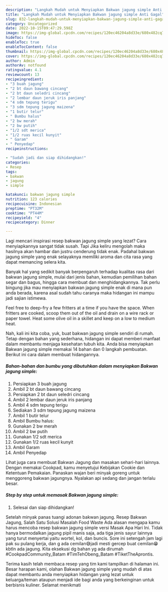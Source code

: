 ```yaml
---
description: "Langkah Mudah untuk Menyiapkan Bakwan jagung simple Anti Gagal"
title: "Langkah Mudah untuk Menyiapkan Bakwan jagung simple Anti Gagal"
slug: 832-langkah-mudah-untuk-menyiapkan-bakwan-jagung-simple-anti-gagal
category: Uncategorized
date: 2022-10-15T09:47:29.598Z
image: https://img-global.cpcdn.com/recipes/120ec46204a8d33e/680x482cq70/bakwan-jagung-simple-foto-resep-utama.jpg
hideToc: false
enableToc: true
enableTocContent: false
thumbnail: https://img-global.cpcdn.com/recipes/120ec46204a8d33e/680x482cq70/bakwan-jagung-simple-foto-resep-utama.jpg
cover: https://img-global.cpcdn.com/recipes/120ec46204a8d33e/680x482cq70/bakwan-jagung-simple-foto-resep-utama.jpg
author: Admin
authorAv: notfound
ratingvalue: 4.1
reviewcount: 13
recipeingredient:
- "3 buah jagung"
- "2 bt daun bawang cincang"
- "2 bt daun seledri cincang"
- "2 lembar daun jeruk iris panjang"
- "4 sdm tepung terigu"
- "3 sdm tepung jagung maizena"
- "1 butir telur"
- " Bumbu halus"
- "2 bw merah"
- "2 bw putih"
- "1/2 sdt merica"
- "1/2 ruas kecil kunyit"
- " Garam"
- " Penyedap"
recipeinstructions:

- "Sudah jadi dan siap dihidangkan!"
categories:
- Resep
tags:
- bakwan
- jagung
- simple

katakunci: bakwan jagung simple 
nutrition: 123 calories
recipecuisine: Indonesian
preptime: "PT32M"
cooktime: "PT44M"
recipeyield: "4"
recipecategory: Dinner

---
```



Lagi mencari inspirasi resep bakwan jagung simple yang lezat? Cara menyiapkannya sangat tidak susah. Tapi Jika keliru mengolah maka hasilnya akan hambar dan justru cenderung tidak enak. Padahal bakwan jagung simple yang enak selayaknya memiliki aroma dan cita rasa yang dapat memancing selera kita.


Banyak hal yang sedikit banyak berpengaruh terhadap kualitas rasa dari bakwan jagung simple, mulai dari jenis bahan, kemudian pemilihan bahan segar dan bagus, hingga cara membuat dan menghidangkannya. Tak perlu bingung jika mau menyiapkan bakwan jagung simple enak di mana pun anda berada, karena asal sudah tahu caranya maka hidangan ini mampu jadi sajian istimewa.

Feel free to deep-fry a few fritters at a time if you have the space. When fritters are cooked, scoop them out of the oil and drain on a wire rack or paper towel. Heat some olive oil in a skillet and keep on a low to medium heat.


Nah, kali ini kita coba, yuk, buat bakwan jagung simple sendiri di rumah. Tetap dengan bahan yang sederhana, hidangan ini dapat memberi manfaat dalam membantu menjaga kesehatan tubuh kita. Anda bisa menyiapkan Bakwan jagung simple memakai 14 bahan dan 0 langkah pembuatan. Berikut ini cara dalam membuat hidangannya.

<!--inarticleads1-->

##### Bahan-bahan dan bumbu yang dibutuhkan dalam menyiapkan Bakwan jagung simple:

1. Persiapkan 3 buah jagung
1. Ambil 2 bt daun bawang cincang
1. Persiapkan 2 bt daun seledri cincang
1. Ambil 2 lembar daun jeruk iris panjang
1. Ambil 4 sdm tepung terigu
1. Sediakan 3 sdm tepung jagung maizena
1. Ambil 1 butir telur
1. Ambil  Bumbu halus:
1. Gunakan 2 bw merah
1. Ambil 2 bw putih
1. Gunakan 1/2 sdt merica
1. Gunakan 1/2 ruas kecil kunyit
1. Ambil  Garam
1. Ambil  Penyedap


Lihat juga cara membuat Bakwan Jagung dan masakan sehari-hari lainnya. Dengan memakai Cookpad, kamu menyetujui Kebijakan Cookie dan Ketentuan Pemakaian. Panaskan wajan beri minyak goreng untuk menggoreng bakwan jagungnya. Nyalakan api sedang dan jangan terlalu besar. 

<!--inarticleads2-->

##### Step by step untuk memasak Bakwan jagung simple:


1. Selesai dan siap dihidangkan!

Setelah minyak panas tuangi adonan bakwan jagung. Resep Bakwan Jagung, Salah Satu Solusi Masalah Food Waste Ada alasan mengapa kamu harus mencoba resep bakwan jagung simple versi Masak Apa Hari Ini. Tidak hanya bermodalkan jagung pipil manis saja, ada tiga jenis sayur lainnya yang turut menyertai yaitu wortel, kol, dan buncis. Sore ini setengah jam lagi pak su pulang kerja, dan g ada cemilan😅jadi mesti gercep buat cemilan😁 kbtln ada jagung. Kita eksekusi dg bahan yg ada dirumah #CookpadCommunity_Batam #TimTehObeng_Batam #TiketTheAprontis. 

Terima kasih telah membaca resep yang tim kami tampilkan di halaman ini. Besar harapan kami, olahan Bakwan jagung simple yang mudah di atas dapat membantu anda menyiapkan hidangan yang lezat untuk keluarga/teman ataupun menjadi ide bagi anda yang berkeinginan untuk berbisnis kuliner. Selamat menikmati
